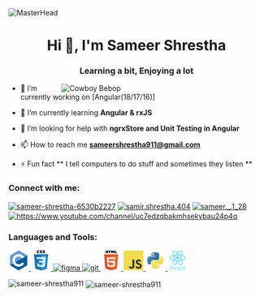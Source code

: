 <img src="https://steamuserimages-a.akamaihd.net/ugc/832454086770457919/4456E080911C9817A2DB68FCB2EEF15BBAD8699C/?imw=5000&imh=5000&ima=fit&impolicy=Letterbox&imcolor=%23000000&letterbox=false" alt="MasterHead" style="width: 2000px; height:400px">
<h1 align="center">Hi 👋, I'm Sameer Shrestha</h1>
<h3 align="center">Learning a bit, Enjoying a lot</h3>
<img align="right" alt="Cowboy Bebop" width="400" src="https://i.pinimg.com/originals/d3/0c/7d/d30c7dfdd9c46b494b574bae8fec9e97.gif">

- 🔭 I’m currently working on [Angular(18/17/16)]

- 🌱 I’m currently learning **Angular & rxJS**

- 🤝 I’m looking for help with **ngrxStore and Unit Testing in Angular**

- 📫 How to reach me **sameershrestha911@gmail.com**

- ⚡ Fun fact **  I tell computers to do stuff and sometimes they listen  **

<h3 align="left">Connect with me:</h3>
<p align="left">
<a href="https://linkedin.com/in/sameer-shrestha-6530b2227" target="blank"><img align="center" src="https://raw.githubusercontent.com/rahuldkjain/github-profile-readme-generator/master/src/images/icons/Social/linked-in-alt.svg" alt="sameer-shrestha-6530b2227" height="30" width="40" /></a>
<a href="https://fb.com/samir.shrestha.404" target="blank"><img align="center" src="https://raw.githubusercontent.com/rahuldkjain/github-profile-readme-generator/master/src/images/icons/Social/facebook.svg" alt="samir.shrestha.404" height="30" width="40" /></a>
<a href="https://instagram.com/sameer._.1_28" target="blank"><img align="center" src="https://raw.githubusercontent.com/rahuldkjain/github-profile-readme-generator/master/src/images/icons/Social/instagram.svg" alt="sameer._.1_28" height="30" width="40" /></a>
<a href="https://www.youtube.com/c/https://www.youtube.com/channel/uc7edzqbakmhsekybau24p4q" target="blank"><img align="center" src="https://raw.githubusercontent.com/rahuldkjain/github-profile-readme-generator/master/src/images/icons/Social/youtube.svg" alt="https://www.youtube.com/channel/uc7edzqbakmhsekybau24p4q" height="30" width="40" /></a>
</p>

<h3 align="left">Languages and Tools:</h3>
<p align="left"> <a href="https://www.cprogramming.com/" target="_blank" rel="noreferrer"> <img src="https://raw.githubusercontent.com/devicons/devicon/master/icons/c/c-original.svg" alt="c" width="40" height="40"/> </a> <a href="https://www.w3schools.com/css/" target="_blank" rel="noreferrer"> <img src="https://raw.githubusercontent.com/devicons/devicon/master/icons/css3/css3-original-wordmark.svg" alt="css3" width="40" height="40"/> </a> <a href="https://www.figma.com/" target="_blank" rel="noreferrer"> <img src="https://www.vectorlogo.zone/logos/figma/figma-icon.svg" alt="figma" width="40" height="40"/> </a> <a href="https://git-scm.com/" target="_blank" rel="noreferrer"> <img src="https://www.vectorlogo.zone/logos/git-scm/git-scm-icon.svg" alt="git" width="40" height="40"/> </a> <a href="https://www.w3.org/html/" target="_blank" rel="noreferrer"> <img src="https://raw.githubusercontent.com/devicons/devicon/master/icons/html5/html5-original-wordmark.svg" alt="html5" width="40" height="40"/> </a> <a href="https://developer.mozilla.org/en-US/docs/Web/JavaScript" target="_blank" rel="noreferrer"> <img src="https://raw.githubusercontent.com/devicons/devicon/master/icons/javascript/javascript-original.svg" alt="javascript" width="40" height="40"/> </a> <a href="https://www.python.org" target="_blank" rel="noreferrer"> <img src="https://raw.githubusercontent.com/devicons/devicon/master/icons/python/python-original.svg" alt="python" width="40" height="40"/> </a> <a href="https://reactjs.org/" target="_blank" rel="noreferrer"> <img src="https://raw.githubusercontent.com/devicons/devicon/master/icons/react/react-original-wordmark.svg" alt="react" width="40" height="40"/> </a> </p>

<p><img align="left" src="https://github-readme-stats.vercel.app/api/top-langs?username=sameer-shrestha911&show_icons=true&locale=en&layout=compact" alt="sameer-shrestha911" /></p>

<p>&nbsp;<img align="center" src="https://github-readme-stats.vercel.app/api?username=sameer-shrestha911&show_icons=true&locale=en" alt="sameer-shrestha911" /></p>
